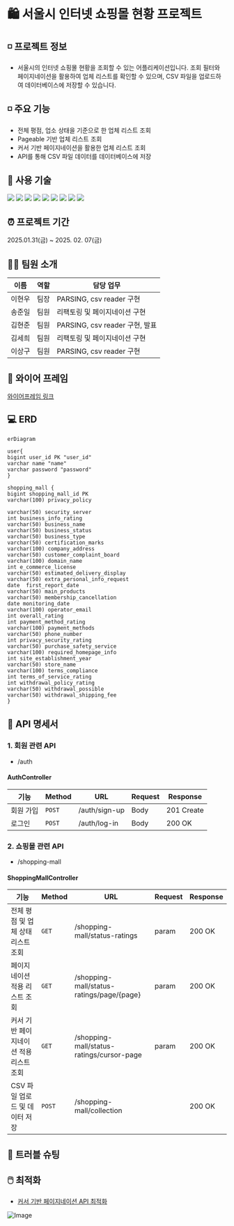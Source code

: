 # 🛍️ 서울시 인터넷 쇼핑몰 현황 프로젝트

## ◽ 프로젝트 정보
- 서울시의 인터넷 쇼핑몰 현황을 조회할 수 있는 어플리케이션입니다. 조회 필터와 페이지네이션을 활용하여 업체 리스트를 확인할 수 있으며, 
CSV 파일을 업로드하여 데이터베이스에 저장할 수 있습니다.

## ◽ 주요 기능
  - 전체 평점, 업소 상태을 기준으로 한 업체 리스트 조회
  - Pageable 기반 업체 리스트 조회 
  - 커서 기반 페이지네이션을 활용한 업체 리스트 조회
  - API를 통해 CSV 파일 데이터를 데이터베이스에 저장

## 🔧 사용 기술
<img src="https://img.shields.io/badge/Java-007396?style=for-the-badge&logo=Java&logoColor=white"> 
<img src="https://img.shields.io/badge/spring-6DB33F?style=for-the-badge&logo=spring&logoColor=white">
<img src="https://img.shields.io/badge/springboot-6DB33F?style=for-the-badge&logo=springboot&logoColor=white">
<img src="https://img.shields.io/badge/MySQL-4479A1?style=for-the-badge&logo=MySQL&logoColor=white">
<img src="https://img.shields.io/badge/IntelliJ IDEA-000000?style=for-the-badge&logo=intellijidea&logoColor=white">
<img src="https://img.shields.io/badge/git-F05032?style=for-the-badge&logo=git&logoColor=white">
<img src="https://img.shields.io/badge/github-181717?style=for-the-badge&logo=github&logoColor=white">
<img src="https://img.shields.io/badge/postman-FF6C37?style=for-the-badge&logo=postman&logoColor=white">
<img src="https://img.shields.io/badge/notion-000000?style=for-the-badge&logo=notion&logoColor=white">

## ⏰ 프로젝트 기간
2025.01.31(금) ~ 2025. 02. 07(금)

## 🧑‍💻 팀원 소개
| 이름       | 역할   | 담당 업무                  |
|-----------|--------|-------------------------|
| 이현우      |  팀장 | PARSING, csv reader 구현| 
| 송준일      |  팀원 | 리팩토링 및 페이지네이션 구현 | 
| 김현준      |  팀원 | PARSING, csv reader 구현, 발표| 
| 김세희      |  팀원 | 리팩토링 및 페이지네이션 구현| 
| 이상구      |  팀원 | PARSING, csv reader 구현 | 

## 🔗 와이어 프레임
[와이어프레임 링크](https://www.figma.com/design/UySlhnO7ms1JIkzTnLWcys/Untitled?node-id=0-1&p=f&t=CYbweDT8ESu0w3OI-0_)

## 💻 ERD
```mermaid
erDiagram

user{
bigint user_id PK "user_id"
varchar name "name"
varchar password "password"
}

shopping_mall {
bigint shopping_mall_id PK
varchar(100) privacy_policy

varchar(50) security_server
int business_info_rating
varchar(50) business_name
varchar(50) business_status
varchar(50) business_type
varchar(50) certification_marks
varchar(100) company_address
varchar(50) customer_complaint_board
varchar(100) domain_name
int e_commerce_license
varchar(50) estimated_delivery_display
varchar(50) extra_personal_info_request
date  first_report_date
varchar(50) main_products
varchar(50) membership_cancellation
date monitoring_date
varchar(100) operator_email
int overall_rating
int payment_method_rating
varchar(100) payment_methods
varchar(50) phone_number
int privacy_security_rating
varchar(50) purchase_safety_service
varchar(100) required_homepage_info
int site_establishment_year
varchar(50) store_name
varchar(100) terms_compliance
int terms_of_service_rating
int withdrawal_policy_rating
varchar(50) withdrawal_possible
varchar(50) withdrawal_shipping_fee
}
```
## 📑 API 명세서
### 1. 회원 관련 API 
  - /auth<dr>
#### AuthController
| 기능       | Method   | URL              | Request | Response |
|-----------|----------|------------------|---------|--------|
| 회원 가입    | `POST`  | /auth/sign-up    | Body   | 201 Create | 
| 로그인      | `POST`  | /auth/log-in      | Body    | 200 OK |


### 2. 쇼핑몰 관련 API
- /shopping-mall<dr>
#### ShoppingMallController
| 기능       | Method   | URL              | Request | Response |
|-----------|----------|------------------|---------|--------|
| 전체 평점 및 업체 상태 리스트 조회   | `GET`  | /shopping-mall/status-ratings   | param   | 200 OK | 
| 페이지네이션 적용 리스트 조회 | `GET`  | /shopping-mall/status-ratings/page/{page}     | param    | 200 OK | 
| 커서 기반 페이지네이션 적용 리스트 조회| `GET`  | /shopping-mall/status-ratings/cursor-page   | param    | 200 OK |
| CSV 파일 업로드 및 데이터 저장    | `POST`  | /shopping-mall/collection    |     | 200 OK | 

## 📜 트러블 슈팅

## 🖱️ 최적화
-  [커서 기반 페이지네이션 API 최적화](https://wax-drop-ff7.notion.site/192f00cdce4c80deb078cf3276ea27e2)

![Image](https://github.com/user-attachments/assets/76bf9afb-9106-4295-b7d2-654aa93e53d1)

 
